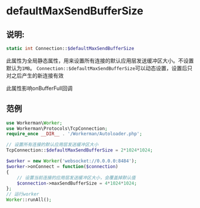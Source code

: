 # defaultMaxSendBufferSize
## 说明:
```php
static int Connection::$defaultMaxSendBufferSize
```

此属性为全局静态属性，用来设置所有连接的默认应用层发送缓冲区大小。不设置默认为```1MB```。 ```Connection::$defaultMaxSendBufferSize```可以动态设置，设置后只对之后产生的新连接有效

此属性影响onBufferFull回调


## 范例

```php
use Workerman\Worker;
use Workerman\Protocols\TcpConnection;
require_once __DIR__ . '/Workerman/Autoloader.php';

// 设置所有连接的默认应用层发送缓冲区大小
TcpConnection::$defaultMaxSendBufferSize = 2*1024*1024;

$worker = new Worker('websocket://0.0.0.0:8484');
$worker->onConnect = function($connection)
{
    // 设置当前连接的应用层发送缓冲区大小，会覆盖掉默认值
    $connection->maxSendBufferSize = 4*1024*1024;
};
// 运行worker
Worker::runAll();
```
